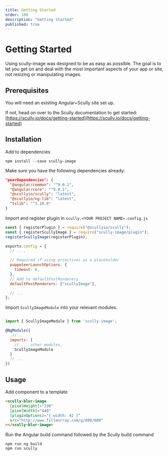 ```yaml
---
title: Getting Started
order: 100
description: "Getting Started"
published: true
---
```


# Getting Started

Using scully-image was designed to be as easy as possible. The goal is to let you get on and deal with the most important aspects of your app or site, not resizing or manipulating images.

## Prerequisites

You will need an existing Angular+Scully site set up.

If not, head on over to the Scully documentation to get started: [https://scully.io/docs/getting-started](https://scully.io/docs/getting-started)

## Installation

Add to dependencies

```
npm install --save scully-image
```

Make sure you have the following dependencies already:

```json
"peerDependencies": {
  "@angular/common": "^9.0.1",
  "@angular/core": "^9.0.1",
  "@scullyio/scully": "latest",
  "@scullyio/ng-lib": "latest",
  "tslib": "^1.10.0"
}
```

Import and register plugin in `scully.<YOUR PROJECT NAME>.config.js`

```js
const { registerPlugin } = require("@scullyio/scully");
const { registerScullyImage } = require("scully-image/plugin");
registerScullyImage(registerPlugin);

exports.config = {
  // ...,

  // Required if using primitives as a placeholder
  puppeteerLaunchOptions: {
    timeout: 0,
  },
  // Add to defaultPostRenderers
  defaultPostRenderers: ["scullyImage"],

  // ...
};
```

Import `ScullyImageModule` into your relevant modules.

```js

import { ScullyImageModule } from 'scully-image';

@NgModule({
  .// ..
  imports: [
    // ... other modules,
    ScullyImageModule
  ]
  // ...
})
```

## Usage

Add component to a template

```html
<scully-blur-image
  [pixelHeight]="330"
  [pixelWidth]="440"
  [pluginOptions]="{ width: 42 }"
  src="http://www.fillmurray.com/g/800/600"
></scully-blur-image>
```

Run the Angular build command followed by the Scully build command

```
npm run ng build
npm run scully
```
